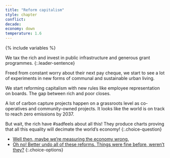 ```yaml
---
title: "Reform capitalism"
style: chapter
conflict: 
decade: 
economy: down
temperature: 1.6
---
```


{% include variables %}

We tax the rich and invest in public infrastructure and generous grant programmes.
{:.leader-sentence}

Freed from constant worry about their next pay cheque, we start to see a lot of experiments in new forms of communal and sustainable urban living.

We start reforming capitalism with new rules like employee representation on boards. The gap between rich and poor closes.

A lot of carbon capture projects happen on a grassroots level as co-operatives and community-owned projects. It looks like the world is on track to reach zero emissions by 2037.

But wait, the rich have \#sadfeels about all this! They produce charts proving that all this equality will decimate the world’s economy!
{:.choice-question}

- [Well then, maybe we’re measuring the economy wrong.](chapter_ghw.html)
- [Oh no! Better undo all of these reforms. Things were fine before, weren’t they?](chapter_gains_reversed.html)
{:.choice-options}
